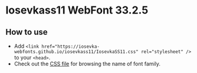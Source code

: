 # Iosevkass11 WebFont 33.2.5

## How to use

- Add `<link href="https://iosevka-webfonts.github.io/iosevkass11/IosevkaSS11.css" rel="stylesheet" />` to your `<head>`.
- Check out the [CSS file](./IosevkaSS11.css) for browsing the name of font family.

